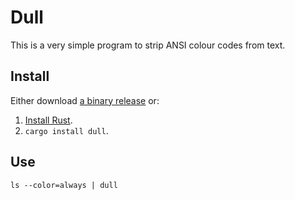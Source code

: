 # Dull

This is a very simple program to strip ANSI colour codes from text.

## Install

Either download [a binary release](https://github.com/Timmmm/dull/releases) or:

1. [Install Rust](https://rustup.rs/).
2. `cargo install dull`.

## Use

    ls --color=always | dull
